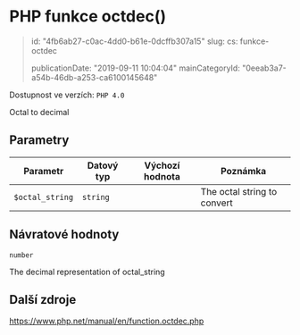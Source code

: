 PHP funkce octdec()
===================

> id: "4fb6ab27-c0ac-4dd0-b61e-0dcffb307a15"
> slug:
> 	cs: funkce-octdec
>
> publicationDate: "2019-09-11 10:04:04"
> mainCategoryId: "0eeab3a7-a54b-46db-a253-ca6100145648"

Dostupnost ve verzích: `PHP 4.0`

Octal to decimal


Parametry
--------------

| Parametr | Datový typ | Výchozí hodnota | Poznámka |
|-----|-----|-----|-----|
| `$octal_string` | `string` |  | The octal string to convert |


Návratové hodnoty
----------------

`number`

The decimal representation of octal_string

Další zdroje
------------

https://www.php.net/manual/en/function.octdec.php
